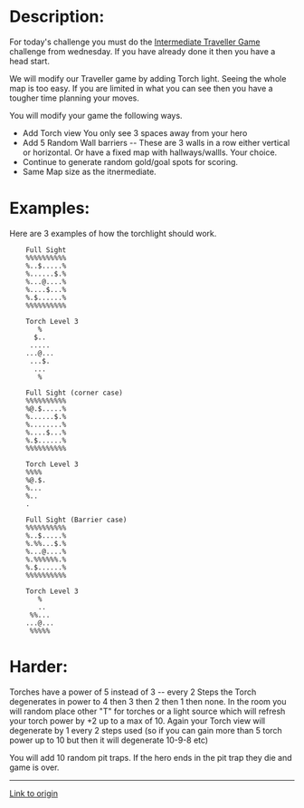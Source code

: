 # Description:

For today's challenge you must do the [Intermediate Traveller Game](http://www.reddit.com/r/dailyprogrammer/comments/2g1c80/9102014_challenge_179_intermediate_roguelike_the/) challenge from wednesday. If you have already done it then you have a head start.

We will modify our Traveller game by adding Torch light. Seeing the whole map is too easy. If you are limited in what you can see then you have a tougher time planning your moves.

You will modify your game the following ways.


* Add Torch view You only see 3 spaces away from your hero
* Add 5 Random Wall barriers -- These are 3 walls in a row either vertical or horizontal. Or have a fixed map with hallways/wallls. Your choice.
* Continue to generate random gold/goal spots for scoring.
* Same Map size as the itnermediate.

# Examples:

Here are 3 examples of how the torchlight should work. 




        Full Sight
		%%%%%%%%%%
		%..$.....%
		%......$.%
		%...@....%
		%....$...%
		%.$......%
		%%%%%%%%%%

		Torch Level 3
		   %
		  $..
		 .....
		...@...
		 ...$.
		  ...
		   %	 

		Full Sight (corner case)
		%%%%%%%%%%
		%@.$.....%
		%......$.%
		%........%
		%....$...%
		%.$......%
		%%%%%%%%%%

		Torch Level 3
		%%%%
		%@.$.
		%...
		%..
		.

		Full Sight (Barrier case)
		%%%%%%%%%%
		%..$.....%
		%.%%...$.%
		%...@....%
		%.%%%%%%.%
		%.$......%
		%%%%%%%%%%

		Torch Level 3
		   %
		   ..
		 %%...
		...@...
		 %%%%%
 
# Harder:

Torches have a power of 5 instead of 3 -- every 2 Steps the Torch degenerates in power to 4 then 3 then 2 then 1 then none. In the room you will random place other "T" for torches or a light source which will refresh your torch power by +2 up to a max of 10. Again your Torch view will degenerate by 1 every 2 steps used (so if you can gain more than 5 torch power up to 10 but then it will degenerate 10-9-8 etc)

You will add 10 random pit traps. If the hero ends in the pit trap they die and game is over.

---

[Link to origin](https://www.reddit.com/r/dailyprogrammer/2g7ucz)
